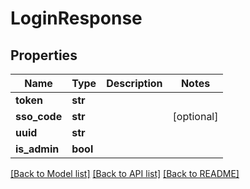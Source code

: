 # LoginResponse

## Properties
Name | Type | Description | Notes
------------ | ------------- | ------------- | -------------
**token** | **str** |  | 
**sso_code** | **str** |  | [optional] 
**uuid** | **str** |  | 
**is_admin** | **bool** |  | 

[[Back to Model list]](../README.md#documentation-for-models) [[Back to API list]](../README.md#documentation-for-api-endpoints) [[Back to README]](../README.md)


